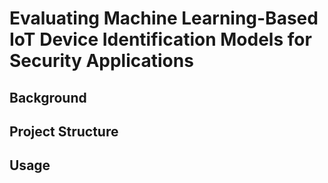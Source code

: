 # Evaluating Machine Learning-Based IoT Device Identification Models for Security Applications


## Background

## Project Structure

## Usage
